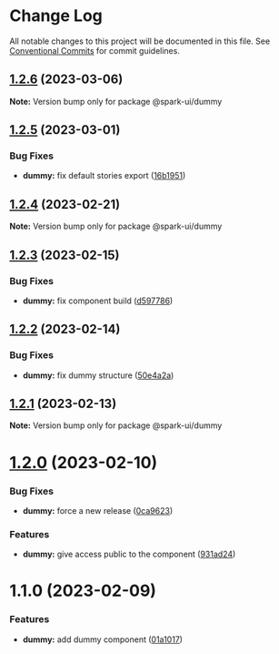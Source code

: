 # Change Log

All notable changes to this project will be documented in this file.
See [Conventional Commits](https://conventionalcommits.org) for commit guidelines.

## [1.2.6](https://github.com/adevinta/spark/compare/@spark-ui/dummy@1.2.5...@spark-ui/dummy@1.2.6) (2023-03-06)

**Note:** Version bump only for package @spark-ui/dummy

## [1.2.5](https://github.com/adevinta/spark/compare/@spark-ui/dummy@1.2.4...@spark-ui/dummy@1.2.5) (2023-03-01)

### Bug Fixes

- **dummy:** fix default stories export ([16b1951](https://github.com/adevinta/spark/commit/16b195104a6408927edd2c63c714370e2ac8436a))

## [1.2.4](https://github.com/adevinta/spark/compare/@spark-ui/dummy@1.2.3...@spark-ui/dummy@1.2.4) (2023-02-21)

**Note:** Version bump only for package @spark-ui/dummy

## [1.2.3](https://github.com/adevinta/spark/compare/@spark-ui/dummy@1.2.2...@spark-ui/dummy@1.2.3) (2023-02-15)

### Bug Fixes

- **dummy:** fix component build ([d597786](https://github.com/adevinta/spark/commit/d59778658e5187ca5e2a7375e8c874ca841eac76))

## [1.2.2](https://github.com/adevinta/spark/compare/@spark-ui/dummy@1.2.1...@spark-ui/dummy@1.2.2) (2023-02-14)

### Bug Fixes

- **dummy:** fix dummy structure ([50e4a2a](https://github.com/adevinta/spark/commit/50e4a2ac95843839f167557dc36e5a2a2c011349))

## [1.2.1](https://github.com/adevinta/spark/compare/@spark-ui/dummy@1.2.0...@spark-ui/dummy@1.2.1) (2023-02-13)

**Note:** Version bump only for package @spark-ui/dummy

# [1.2.0](https://github.com/adevinta/spark/compare/@spark-ui/dummy@1.1.0...@spark-ui/dummy@1.2.0) (2023-02-10)

### Bug Fixes

- **dummy:** force a new release ([0ca9623](https://github.com/adevinta/spark/commit/0ca9623dc86f02eab184ecd668b2bafc68c10ca2))

### Features

- **dummy:** give access public to the component ([931ad24](https://github.com/adevinta/spark/commit/931ad246bd5d7a5ac91bea03b405d84a0ae95071))

# 1.1.0 (2023-02-09)

### Features

- **dummy:** add dummy component ([01a1017](https://github.com/adevinta/spark/commit/01a101796370f2a4006ededd68f5d7b1c93943b4))
